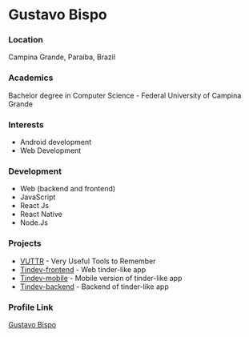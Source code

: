 # Gustavo Bispo

### Location

Campina Grande, Paraiba, Brazil

### Academics

Bachelor degree in Computer Science - Federal University of Campina Grande

### Interests

- Android development
- Web Development

### Development

- Web (backend and frontend)
- JavaScript
- React Js
- React Native
- Node.Js

### Projects

- [VUTTR](https://github.com/gustavolbs/VUTTR) - Very Useful Tools to Remember
- [Tindev-frontend](https://github.com/gustavolbs/tindev-frontend) - Web tinder-like app
- [Tindev-mobile](https://github.com/gustavolbs/tindev-mobile) - Mobile version of tinder-like app
- [Tindev-backend](https://github.com/gustavolbs/tindev-backend) - Backend of tinder-like app


### Profile Link

[Gustavo Bispo](https://github.com/gustavolbs)
